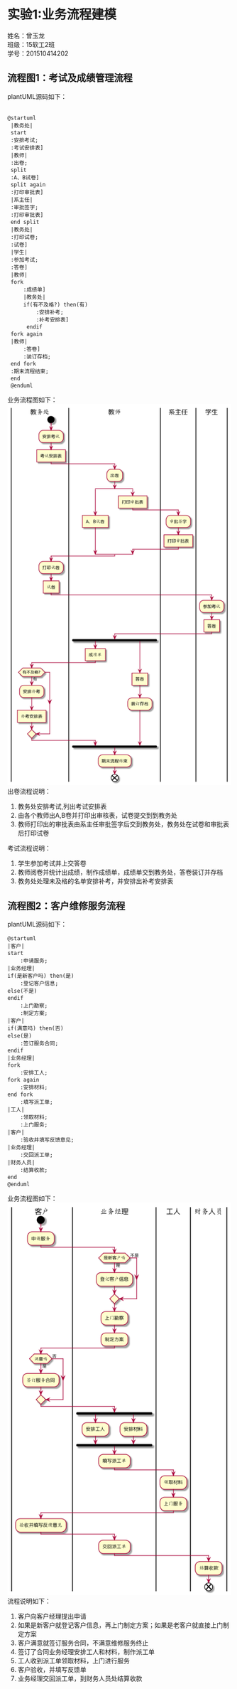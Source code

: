 # 实验1:业务流程建模
姓名：曾玉龙<br>
班级：15软工2班<br>
学号：201510414202<br>
## 流程图1：考试及成绩管理流程
plantUML源码如下：
```
 
@startuml
 |教务处|
 start
 :安排考试;
 :考试安排表]
 |教师|
 :出卷;
 split
 :A、B试卷]
 split again
 :打印审批表]
 |系主任|
 :审批签字;
 :打印审批表]
 end split
 |教务处|
 :打印试卷;
 :试卷]
 |学生|
 :参加考试;
 :答卷]
 |教师|
 fork
     :成绩单]
     |教务处|
     if(有不及格?) then(有)
         :安排补考;
         :补考安排表]
      endif
 fork again
 |教师|
     :答卷]
     :装订存档;
 end fork
 :期末流程结束;
 end
 @enduml
```
业务流程图如下：<br>
![](p1.png '描述')<br>
出卷流程说明：
1. 教务处安排考试,列出考试安排表
2. 由各个教师出A,B卷并打印出审核表，试卷提交到到教务处
3. 教师打印出的审批表由系主任审批签字后交到教务处，教务处在试卷和审批表后打印试卷

考试流程说明：
1. 学生参加考试并上交答卷
2. 教师阅卷并统计出成绩，制作成绩单，成绩单交到教务处，答卷装订并存档
3. 教务处处理未及格的名单安排补考，并安排出补考安排表

## 流程图2：客户维修服务流程
plantUML源码如下：
```
@startuml
|客户|
start
    :申请服务;
|业务经理|
if(是新客户吗) then(是)
    :登记客户信息;
else(不是)
endif
    :上门勘察;
    :制定方案;
|客户|
if(满意吗) then(否)
else(是)
    :签订服务合同;
endif
|业务经理|
fork
    :安排工人;
fork again
    :安排材料;
end fork
    :填写派工单;
|工人|
    :领取材料;
    :上门服务;
|客户|
    :验收并填写反馈意见;
|业务经理|
    :交回派工单;
|财务人员|
    :结算收款;
end
@enduml
```
业务流程图如下：<br>
![](p2.png '6-2')<br>
流程说明如下：
1. 客户向客户经理提出申请
2. 如果是新客户就登记客户信息，再上门制定方案；如果是老客户就直接上门制定方案
3. 客户满意就签订服务合同，不满意维修服务终止
4. 签订了合同业务经理安排工人和材料，制作派工单
5. 工人收到派工单领取材料，上门进行服务
6. 客户验收，并填写反馈单
7. 业务经理交回派工单，到财务人员处结算收款
